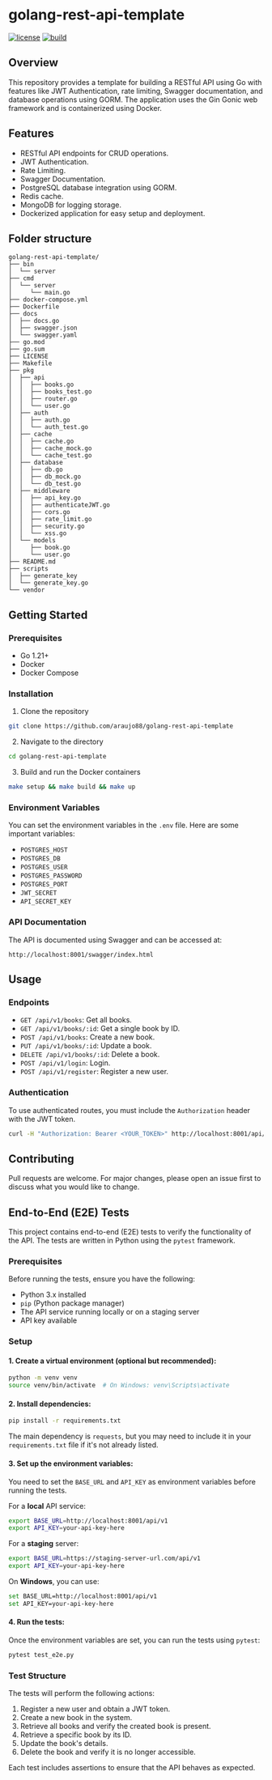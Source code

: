 # golang-rest-api-template

[![license](https://img.shields.io/badge/license-MIT-green)](https://raw.githubusercontent.com/araujo88/golang-rest-api-template/main/LICENSE)
[![build](https://github.com/araujo88/golang-rest-api-template//actions/workflows/go.yml/badge.svg?branch=main)](https://github.com/araujo88/golang-rest-api-template/actions/workflows/go.yml)

## Overview

This repository provides a template for building a RESTful API using Go with features like JWT Authentication, rate limiting, Swagger documentation, and database operations using GORM. The application uses the Gin Gonic web framework and is containerized using Docker.

## Features

- RESTful API endpoints for CRUD operations.
- JWT Authentication.
- Rate Limiting.
- Swagger Documentation.
- PostgreSQL database integration using GORM.
- Redis cache.
- MongoDB for logging storage.
- Dockerized application for easy setup and deployment.

## Folder structure

```
golang-rest-api-template/
├── bin
│  └── server
├── cmd
│  └── server
│     └── main.go
├── docker-compose.yml
├── Dockerfile
├── docs
│  ├── docs.go
│  ├── swagger.json
│  └── swagger.yaml
├── go.mod
├── go.sum
├── LICENSE
├── Makefile
├── pkg
│  ├── api
│  │  ├── books.go
│  │  ├── books_test.go
│  │  ├── router.go
│  │  └── user.go
│  ├── auth
│  │  ├── auth.go
│  │  └── auth_test.go
│  ├── cache
│  │  ├── cache.go
│  │  ├── cache_mock.go
│  │  └── cache_test.go
│  ├── database
│  │  ├── db.go
│  │  ├── db_mock.go
│  │  └── db_test.go
│  ├── middleware
│  │  ├── api_key.go
│  │  ├── authenticateJWT.go
│  │  ├── cors.go
│  │  ├── rate_limit.go
│  │  ├── security.go
│  │  └── xss.go
│  └── models
│     ├── book.go
│     └── user.go
├── README.md
├── scripts
│  ├── generate_key
│  └── generate_key.go
└── vendor
```

## Getting Started

### Prerequisites

- Go 1.21+
- Docker
- Docker Compose

### Installation

1. Clone the repository

```bash
git clone https://github.com/araujo88/golang-rest-api-template
```

2. Navigate to the directory

```bash
cd golang-rest-api-template
```

3. Build and run the Docker containers

```bash
make setup && make build && make up
```

### Environment Variables

You can set the environment variables in the `.env` file. Here are some important variables:

- `POSTGRES_HOST`
- `POSTGRES_DB`
- `POSTGRES_USER`
- `POSTGRES_PASSWORD`
- `POSTGRES_PORT`
- `JWT_SECRET`
- `API_SECRET_KEY`

### API Documentation

The API is documented using Swagger and can be accessed at:

```
http://localhost:8001/swagger/index.html
```

## Usage

### Endpoints

- `GET /api/v1/books`: Get all books.
- `GET /api/v1/books/:id`: Get a single book by ID.
- `POST /api/v1/books`: Create a new book.
- `PUT /api/v1/books/:id`: Update a book.
- `DELETE /api/v1/books/:id`: Delete a book.
- `POST /api/v1/login`: Login.
- `POST /api/v1/register`: Register a new user.

### Authentication

To use authenticated routes, you must include the `Authorization` header with the JWT token.

```bash
curl -H "Authorization: Bearer <YOUR_TOKEN>" http://localhost:8001/api/v1/books
```

## Contributing

Pull requests are welcome. For major changes, please open an issue first to discuss what you would like to change.

## End-to-End (E2E) Tests

This project contains end-to-end (E2E) tests to verify the functionality of the API. The tests are written in Python using the `pytest` framework.

### Prerequisites

Before running the tests, ensure you have the following:

- Python 3.x installed
- `pip` (Python package manager)
- The API service running locally or on a staging server
- API key available

### Setup

#### 1. Create a virtual environment (optional but recommended):

```bash
python -m venv venv
source venv/bin/activate  # On Windows: venv\Scripts\activate
```

#### 2. Install dependencies:

```bash
pip install -r requirements.txt
```

The main dependency is `requests`, but you may need to include it in your `requirements.txt` file if it's not already listed.

#### 3. Set up the environment variables:

You need to set the `BASE_URL` and `API_KEY` as environment variables before running the tests.

For a **local** API service:

```bash
export BASE_URL=http://localhost:8001/api/v1
export API_KEY=your-api-key-here
```

For a **staging** server:

```bash
export BASE_URL=https://staging-server-url.com/api/v1
export API_KEY=your-api-key-here
```

On **Windows**, you can use:

```bash
set BASE_URL=http://localhost:8001/api/v1
set API_KEY=your-api-key-here
```

#### 4. Run the tests:

Once the environment variables are set, you can run the tests using `pytest`:

```bash
pytest test_e2e.py
```

### Test Structure

The tests will perform the following actions:

1. Register a new user and obtain a JWT token.
2. Create a new book in the system.
3. Retrieve all books and verify the created book is present.
4. Retrieve a specific book by its ID.
5. Update the book's details.
6. Delete the book and verify it is no longer accessible.

Each test includes assertions to ensure that the API behaves as expected.
